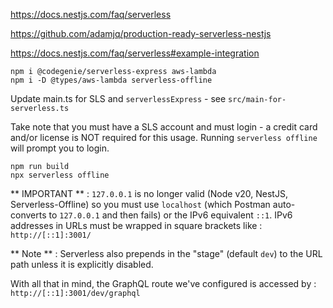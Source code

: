 https://docs.nestjs.com/faq/serverless

https://github.com/adamjq/production-ready-serverless-nestjs

[](https://dev.to/aws-builders/deploy-a-nestjs-api-to-aws-lambda-with-serverless-framework-4poo)



https://docs.nestjs.com/faq/serverless#example-integration


```
npm i @codegenie/serverless-express aws-lambda
npm i -D @types/aws-lambda serverless-offline
```

Update main.ts for SLS and `serverlessExpress` - see `src/main-for-serverless.ts`

Take note that you must have a SLS account and must login - a credit card and/or license is NOT required for this usage.  Running `serverless offline` will prompt you to login.

```
npm run build
npx serverless offline
```

** IMPORTANT ** : `127.0.0.1` is no longer valid (Node v20, NestJS, Serverless-Offline) so you must use `localhost` (which Postman auto-converts to `127.0.0.1` and then fails) or the IPv6 equivalent `::1`.  IPv6 addresses in URLs must be wrapped in square brackets like : `http://[::1]:3001/`

** Note ** : Serverless also prepends in the "stage" (default `dev`) to the URL path unless it is explicitly disabled.

With all that in mind, the GraphQL route we've configured is accessed by : `http://[::1]:3001/dev/graphql`